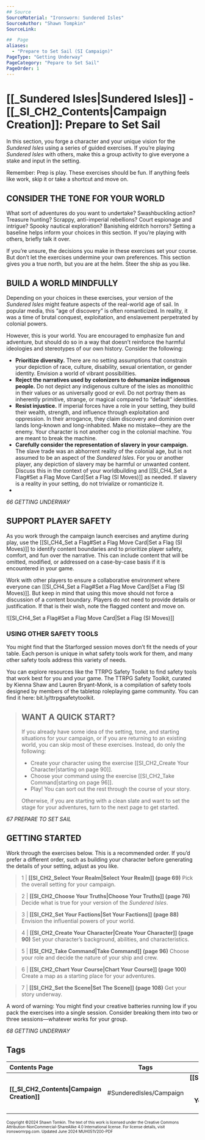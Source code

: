 ```yaml
---
## Source
SourceMaterial: "Ironsworn: Sundered Isles"
SourceAuthor: "Shawn Tompkin"
SourceLink: 

##  Page
aliases: 
  - "Prepare to Set Sail (SI Campaign)"
PageType: "Getting Underway"
PageCategory: "Pepare to Set Sail"
PageOrder: 1
---
```

# [[_Sundered Isles|Sundered Isles]] - [[_SI_CH2_Contents|Campaign Creation]]: Prepare to Set Sail
In this section, you forge a character and your unique vision for the _Sundered Isles_ using a series of guided exercises. If you’re playing _Sundered Isles_ with others, make this a group activity to give everyone a stake and input in the setting.

Remember: Prep is play. These exercises should be fun. If anything feels like work, skip it or take a shortcut and move on.

## CONSIDER THE TONE FOR YOUR WORLD
What sort of adventures do you want to undertake? Swashbuckling action? Treasure hunting? Scrappy, anti-imperial rebellions? Court espionage and intrigue? Spooky nautical exploration? Banishing eldritch horrors? Setting a baseline helps inform your choices in this section. If you’re playing with others, briefly talk it over.

If you’re unsure, the decisions you make in these exercises set your course. But don’t let the exercises undermine your own preferences. This section gives you a true north, but you are at the helm. Steer the ship as you like.

## BUILD A WORLD MINDFULLY
Depending on your choices in these exercises, your version of the _Sundered Isles_ might feature aspects of the real-world age of sail. In popular media, this “age of discovery” is often romanticized. In reality, it was a time of brutal conquest, exploitation, and enslavement perpetrated by colonial powers. 

However, this is your world. You are encouraged to emphasize fun and adventure, but should do so in a way that doesn’t reinforce the harmful ideologies and stereotypes of our own history. Consider the following:

- **Prioritize diversity.** There are no setting assumptions that constrain your depiction of race, culture, disability, sexual  orientation, or gender identity. Envision a world of vibrant possibilities.
- **Reject the narratives used by colonizers to dehumanize indigenous people.** Do not depict any indigenous culture of the isles as monolithic in their values or as universally good or evil. Do not portray them as inherently primitive, strange, or magical compared to “default” identities.
- **Resist injustice.** If imperial forces have a role in your setting, they build their wealth, strength, and influence through exploitation and oppression. In their arrogance, they claim discovery and dominion over lands long-known and long-inhabited. Make no mistake—they are the enemy. Your character is not another cog in the colonial machine. You are meant to break the machine.
- **Carefully consider the representation of slavery in your campaign.** The slave trade was an abhorrent reality of the colonial age, but is not assumed to be an aspect of the _Sundered Isles_. For you or another player, any depiction of slavery may be harmful or unwanted content. Discuss this in the context of your worldbuilding and [[SI_CH4_Set a Flag#Set a Flag Move Card|Set a Flag (SI Moves)]] as needed. If slavery is a reality in your setting, do not trivialize or romanticize it.
- 
*66 GETTING UNDERWAY*

## SUPPORT PLAYER SAFETY
As you work through the campaign launch exercises and anytime during play, use the [[SI_CH4_Set a Flag#Set a Flag Move Card|Set a Flag (SI Moves)]] to identify content boundaries and to prioritize player safety, comfort, and fun over the narrative. This can include content that will be omitted, modified, or addressed on a case-by-case basis if it is encountered in your game.

Work with other players to ensure a collaborative environment where everyone can [[SI_CH4_Set a Flag#Set a Flag Move Card|Set a Flag (SI Moves)]]. But keep in mind that using this move should not force a discussion of a content boundary. Players do not need to provide details or justification. If that is their wish, note the flagged content and move on.

![[SI_CH4_Set a Flag#Set a Flag Move Card|Set a Flag (SI Moves)]]

### USING OTHER SAFETY TOOLS
You might find that the Starforged session moves don’t fit the needs of your table. Each person is unique in what safety tools work for them, and many other safety tools address this variety of needs.

You can explore resources like the TTRPG Safety Toolkit to find safety tools that work best for you and your game. The TTRPG Safety Toolkit, curated by Kienna Shaw and Lauren Bryant-Monk, is a compilation of safety tools designed by members of the tabletop roleplaying game community. You can find it here: bit.ly/ttrpgsafetytoolkit.

> ## WANT A QUICK START? 
> If you already have some idea of the setting, tone, and starting situations for your campaign, or if you are returning to an existing world, you can skip most of these exercises. Instead, do only the following:
> 
> - Create your character using the exercise [[SI_CH2_Create Your Character|starting on page 90]].
> - Choose your command using the exercise [[SI_CH2_Take Command|starting on page 96]].
> - Play! You can sort out the rest through the course of your story.
> 
> Otherwise, if you are starting with a clean slate and want to set the stage for your adventures, turn to the next page to get started.

*67 PREPARE TO SET SAIL*

## GETTING STARTED
Work through the exercises below. This is a recommended order. If you’d prefer a different order, such as building your character before generating the details of your setting, adjust as you like.

> 1 | **[[SI_CH2_Select Your Realm|Select Your Realm]] (page 69)**
> Pick the overall setting for your campaign.

> 2 | **[[SI_CH2_Choose Your Truths|Choose Your Truths]] (page 76)**
> Decide what is true for your version of the _Sundered Isles_.

> 3 | **[[SI_CH2_Set Your Factions|Set Your Factions]] (page 88)**
> Envision the influential powers of your world.

> 4 | **[[SI_CH2_Create Your Character|Create Your Character]] (page 90)**
> Set your character’s background, abilities, and characteristics.

> 5 | **[[SI_CH2_Take Command|Take Command]] (page 96)**
> Choose your role and decide the nature of your ship and crew.

> 6 | **[[SI_CH2_Chart Your Course|Chart Your Course]] (page 100)**
> Create a map as a starting place for your adventures.

> 7 | **[[SI_CH2_Set the Scene|Set The Scene]] (page 108)**
> Get your story underway.

A word of warning: You might find your creative batteries running low if you pack the exercises into a single session. Consider breaking them into two or three sessions—whatever works for your group.

*68 GETTING UNDERWAY*

## Tags

| Contents Page | Tags | Next Page |
| :--- | :---: | ---: |
| **[[_SI_CH2_Contents\|Campaign Creation]]** | #SunderedIsles/Campaign | **[[SI_CH2_Select Your Realm\|Select Your Realm (SI Campaign)]]** |

<font size=-2>Copyright ©2024 Shawn Tomkin. The text of this work is licensed under the Creative Commons Attribution-NonCommercial-ShareAlike 4.0 International license. For license details, visit ironswornrpg.com. Updated June 2024 MUH051V200-PDF</font>